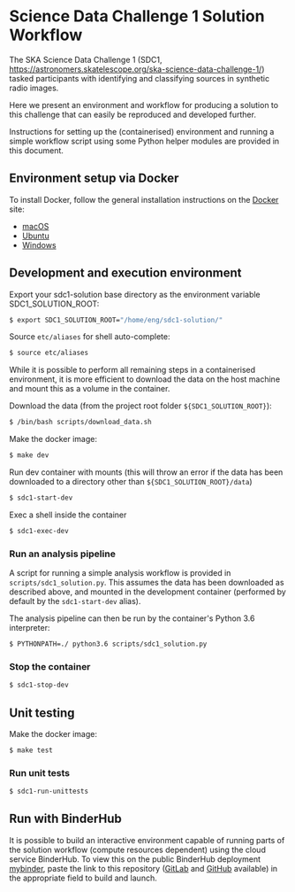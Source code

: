 # Science Data Challenge 1 Solution Workflow

The SKA Science Data Challenge 1 (SDC1, https://astronomers.skatelescope.org/ska-science-data-challenge-1/) tasked participants with identifying and classifying sources in synthetic radio images.

Here we present an environment and workflow for producing a solution to this challenge that can easily be reproduced and developed further.

Instructions for setting up the (containerised) environment and running a simple workflow script using some Python helper modules are provided in this document.

## Environment setup via Docker

To install Docker, follow the general installation instructions on the [Docker](https://docs.docker.com/install/) site:

- [macOS](https://docs.docker.com/docker-for-mac/install/)
- [Ubuntu](https://docs.docker.com/install/linux/docker-ce/ubuntu/)
- [Windows](https://docs.docker.com/docker-for-windows/install/)

## Development and execution environment

Export your sdc1-solution base directory as the environment variable SDC1_SOLUTION_ROOT:

```bash
$ export SDC1_SOLUTION_ROOT="/home/eng/sdc1-solution/"
```

Source `etc/aliases` for shell auto-complete:

```bash
$ source etc/aliases
```

While it is possible to perform all remaining steps in a containerised environment, it is more efficient to download the data on the host machine and mount this as a volume in the container.

Download the data (from the project root folder `${SDC1_SOLUTION_ROOT}`):

```bash
$ /bin/bash scripts/download_data.sh
```

Make the docker image:

```bash
$ make dev
```

Run dev container with mounts (this will throw an error if the data has been downloaded to a directory other than `${SDC1_SOLUTION_ROOT}/data`)

```bash
$ sdc1-start-dev
```

Exec a shell inside the container

```bash
$ sdc1-exec-dev
```

### Run an analysis pipeline

A script for running a simple analysis workflow is provided in `scripts/sdc1_solution.py`. This assumes the data has been downloaded as described above, and mounted in the development container (performed by default by the `sdc1-start-dev` alias).

The analysis pipeline can then be run by the container's Python 3.6 interpreter:

```bash
$ PYTHONPATH=./ python3.6 scripts/sdc1_solution.py
```

### Stop the container

```bash
$ sdc1-stop-dev
```

## Unit testing

Make the docker image:

```bash
$ make test
```

### Run unit tests

```bash
$ sdc1-run-unittests
```

## Run with BinderHub

It is possible to build an interactive environment capable of running parts of the solution workflow (compute resources dependent) using the cloud service BinderHub. To view this on the public BinderHub deployment [mybinder](https://mybinder.org/), paste the link to this repository ([GitLab](https://gitlab.com/ska-telescope/sdc/sdc1-solution) and [GitHub](https://github.com/JColl88/sdc1-solution-binder) available) in the appropriate field to build and launch.
